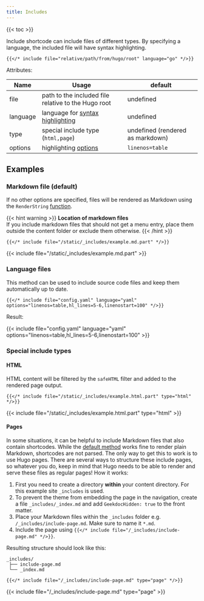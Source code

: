 ```yaml
---
title: Includes
---
```


{{< toc >}}

Include shortcode can include files of different types. By specifying a language, the included file will have syntax highlighting.

<!-- prettier-ignore-start -->
```tpl
{{</* include file="relative/path/from/hugo/root" language="go" */>}}
```
<!-- prettier-ignore-end -->

Attributes:

| Name     | Usage                                                                                                                               | default                          |
| -------- | ----------------------------------------------------------------------------------------------------------------------------------- | -------------------------------- |
| file     | path to the included file relative to the Hugo root                                                                                 | undefined                        |
| language | language for [syntax highlighting](https://gohugo.io/content-management/syntax-highlighting/#list-of-chroma-highlighting-languages) | undefined                        |
| type     | special include type (`html,page`)                                                                                                  | undefined (rendered as markdown) |
| options  | highlighting [options](https://gohugo.io/content-management/syntax-highlighting/#highlight-shortcode)                               | `linenos=table`                  |

## Examples

### Markdown file (default)

If no other options are specified, files will be rendered as Markdown using the `RenderString` [function](https://gohugo.io/functions/renderstring/).

{{< hint warning >}}
**Location of markdown files**\
If you include markdown files that should not get a menu entry, place them outside the content folder or exclude them otherwise.
{{< /hint >}}

<!-- prettier-ignore -->
```tpl
{{</* include file="/static/_includes/example.md.part" */>}}
```

<!-- prettier-ignore-start -->
<!-- spellchecker-disable -->
{{< include file="/static/_includes/example.md.part" >}}
<!-- spellchecker-enable -->
<!-- prettier-ignore-end -->

### Language files

This method can be used to include source code files and keep them automatically up to date.

<!-- prettier-ignore -->
```tpl
{{</* include file="config.yaml" language="yaml" options="linenos=table,hl_lines=5-6,linenostart=100" */>}}
```

Result:

<!-- prettier-ignore-start -->
<!-- spellchecker-disable -->
{{< include file="config.yaml" language="yaml" options="linenos=table,hl_lines=5-6,linenostart=100" >}}
<!-- spellchecker-enable -->
<!-- prettier-ignore-end -->

### Special include types

#### HTML

HTML content will be filtered by the `safeHTML` filter and added to the rendered page output.

<!-- prettier-ignore -->
```tpl
{{</* include file="/static/_includes/example.html.part" type="html" */>}}
```

{{< include file="/static/_includes/example.html.part" type="html" >}}

#### Pages

In some situations, it can be helpful to include Markdown files that also contain shortcodes. While the [default method](#markdown-file-default) works fine to render plain Markdown, shortcodes are not parsed. The only way to get this to work is to use Hugo pages. There are several ways to structure these include pages, so whatever you do, keep in mind that Hugo needs to be able to render and serve these files as regular pages! How it works:

1. First you need to create a directory **within** your content directory. For this example site `_includes` is used.
2. To prevent the theme from embedding the page in the navigation, create a file `_includes/_index.md` and add `GeekdocHidden: true` to the front matter.
3. Place your Markdown files within the `_includes` folder e.g. `/_includes/include-page.md`. Make sure to name it `*.md`.
4. Include the page using `{{</* include file="/_includes/include-page.md" */>}}`.

Resulting structure should look like this:

```Shell
_includes/
 ├── include-page.md
 └── _index.md
```

<!-- prettier-ignore -->
```tpl
{{</* include file="/_includes/include-page.md" type="page" */>}}
```

{{< include file="/_includes/include-page.md" type="page" >}}
